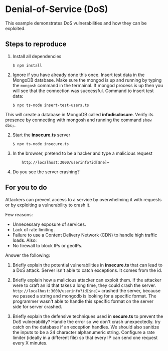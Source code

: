 # Denial-of-Service (DoS)

This example demonstrates DoS vulnerabilities and how they can be exploited.

## Steps to reproduce

1. Install all dependencies

    `$ npm install`

2. Ignore if you have already done this once. Insert test data in the MongoDB database. Make sure the mongod is up and running by typing the `mongosh` command in the termainal. If mongod process is up then you will see that the connection was successful. Command to insert test data:

    `$ npx ts-node insert-test-users.ts`

This will create a database in MongoDB called __infodisclosure__. Verify its presence by connecting with mongosh and running the command `show dbs;`.

2. Start the **insecure.ts** server

    `$ npx ts-node insecure.ts`

3. In the browser, pretend to be a hacker and type a malicious request

    ```
        http://localhost:3000/userinfo?id[$ne]=
    ```

4. Do you see the server crashing?

## For you to do
Attackers can prevent access to a service by overwhelming it with requests or by exploiting a vulnerability to crash it. 

Few reasons: 
- Unnecessary exposure of services.
- Lack of rate limiting.
- Failure to use a Content Delivery Network (CDN) to handle high traffic loads. 
Also:
- No firewall to block IPs or geoIPs.

Answer the following:

1. Briefly explain the potential vulnerabilities in **insecure.ts** that can lead to a DoS attack.
Server isn't able to catch exceptions. It comes from the id. 

2. Briefly explain how a malicious attacker can exploit them.
If the attacker were to craft an id that takes a long time, they could crash the server. `http://localhost:3000/userinfo?id[$ne]=` crashed the server, because we passed a string and mongodb is looking for a specific format. The programmer wasn't able to handle this specific format on the server side for server crashed. 

3. Briefly explain the defensive techniques used in **secure.ts** to prevent the DoS vulnerability?
Handle the error so we don't crash unexpectedly. try catch on the database if an exception handles. We should also sanitize the inputs to be a 24 character alphanumeric string. Configure a rate limiter (ideally in a different file) so that every IP can send one request every X minutes.